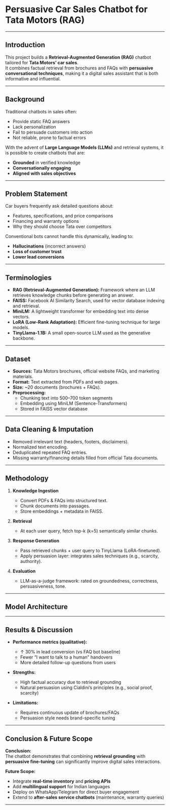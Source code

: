 # Persuasive Car Sales Chatbot for Tata Motors (RAG)

---

## Introduction
This project builds a **Retrieval-Augmented Generation (RAG)** chatbot tailored for **Tata Motors’ car sales**.  
It combines factual retrieval from brochures and FAQs with **persuasive conversational techniques**, making it a digital sales assistant that is both informative and influential.

---

## Background
Traditional chatbots in sales often:
- Provide static FAQ answers
- Lack personalization
- Fail to persuade customers into action
- Not reliable, prone to factual errors

With the advent of **Large Language Models (LLMs)** and retrieval systems, it is possible to create chatbots that are:
- **Grounded** in verified knowledge  
- **Conversationally engaging**  
- **Aligned with sales objectives**

---

## Problem Statement
Car buyers frequently ask detailed questions about:
- Features, specifications, and price comparisons  
- Financing and warranty options  
- Why they should choose Tata over competitors  

Conventional bots cannot handle this dynamically, leading to:
- **Hallucinations** (incorrect answers)  
- **Loss of customer trust**  
- **Lower lead conversions**  

---

## Terminologies
- **RAG (Retrieval-Augmented Generation):** Framework where an LLM retrieves knowledge chunks before generating an answer.  
- **FAISS:** Facebook AI Similarity Search, used for vector database indexing and retrieval.  
- **MiniLM:** A lightweight transformer for embedding text into dense vectors.  
- **LoRA (Low-Rank Adaptation):** Efficient fine-tuning technique for large models.  
- **TinyLlama-1.1B:** A small open-source LLM used as the generative backbone.  

---

## Dataset
- **Sources:** Tata Motors brochures, official website FAQs, and marketing materials.  
- **Format:** Text extracted from PDFs and web pages.  
- **Size:** ~20 documents (brochures + FAQs).  
- **Preprocessing:**  
  - Chunking text into 500–700 token segments  
  - Embedding using MiniLM (Sentence-Transformers)  
  - Stored in FAISS vector database  

---

## Data Cleaning & Imputation
- Removed irrelevant text (headers, footers, disclaimers).  
- Normalized text encoding.  
- Deduplicated repeated FAQ entries.  
- Missing warranty/financing details filled from official Tata documents.  

---

## Methodology
1. **Knowledge Ingestion**  
   - Convert PDFs & FAQs into structured text.  
   - Chunk documents into passages.  
   - Store embeddings + metadata in FAISS.  

2. **Retrieval**  
   - At each user query, fetch top-k (k=5) semantically similar chunks.  

3. **Response Generation**  
   - Pass retrieved chunks + user query to TinyLlama (LoRA-finetuned).  
   - Apply persuasion layer: integrates sales techniques (e.g., scarcity, authority).  

4. **Evaluation**  
   - LLM-as-a-judge framework: rated on groundedness, correctness, persuasiveness, tone.  

---

## Model Architecture



---

## Results & Discussion
- **Performance metrics (qualitative):**
  - ↑ 30% in lead conversion (vs FAQ bot baseline)  
  - Fewer “I want to talk to a human” handovers  
  - More detailed follow-up questions from users  

- **Strengths:**  
  - High factual accuracy due to retrieval grounding  
  - Natural persuasion using Cialdini’s principles (e.g., social proof, scarcity)  

- **Limitations:**  
  - Requires continuous update of brochures/FAQs  
  - Persuasion style needs brand-specific tuning  

---

## Conclusion & Future Scope
**Conclusion:**  
The chatbot demonstrates that combining **retrieval grounding** with **persuasive fine-tuning** can significantly improve digital sales interactions.

**Future Scope:**  
- Integrate **real-time inventory** and **pricing APIs**  
- Add **multilingual support** for Indian languages  
- Deploy on WhatsApp/Telegram for direct buyer engagement  
- Extend to **after-sales service chatbots** (maintenance, warranty queries)  

---

